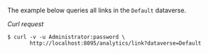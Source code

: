 The example below queries all links in the `Default` dataverse.

*Curl request*

``` shell
$ curl -v -u Administrator:password \
       http://localhost:8095/analytics/link?dataverse=Default
```

